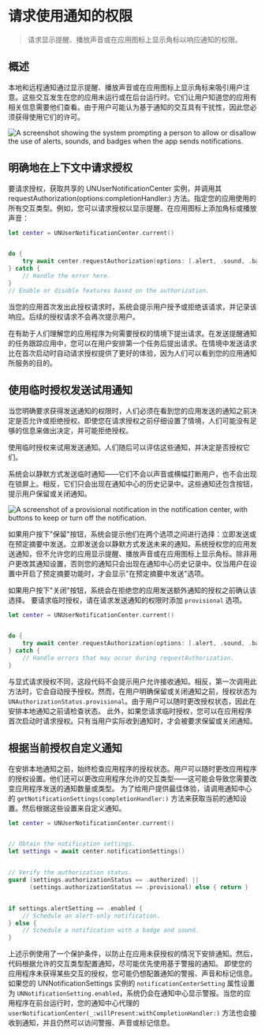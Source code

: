# 请求使用通知的权限

> 请求显示提醒、播放声音或在应用图标上显示角标以响应通知的权限。

## 概述

本地和远程通知通过显示提醒、播放声音或在应用图标上显示角标来吸引用户注意。这些交互发生在您的应用未运行或在后台运行时。它们让用户知道您的应用有相关信息需要他们查看。由于用户可能认为基于通知的交互具有干扰性，因此您必须获得使用它们的许可。

![A screenshot showing the system prompting a person to allow or disallow the use of alerts, sounds, and badges when the app sends notifications.](https://docs-assets.developer.apple.com/published/09fe7bfb520668466145ef245b3c0a50/media-3559454~dark%402x.png)

## 明确地在上下文中请求授权

要请求授权，获取共享的 UNUserNotificationCenter 实例，并调用其 requestAuthorization(options:completionHandler:) 方法。指定您的应用使用的所有交互类型。例如，您可以请求授权以显示提醒、在应用图标上添加角标或播放声音：

```swift
let center = UNUserNotificationCenter.current()


do {
    try await center.requestAuthorization(options: [.alert, .sound, .badge])
} catch {
    // Handle the error here.
}
// Enable or disable features based on the authorization.
```

当您的应用首次发出此授权请求时，系统会提示用户授予或拒绝该请求，并记录该响应。后续的授权请求不会再次提示用户。

在有助于人们理解您的应用程序为何需要授权的情境下提出请求。在发送提醒通知的任务跟踪应用中，您可以在用户安排第一个任务后提出请求。在情境中发送请求比在首次启动时自动请求授权提供了更好的体验，因为人们可以看到您的应用通知所服务的目的。

## 使用临时授权发送试用通知

当您明确要求获得发送通知的权限时，人们必须在看到您的应用发送的通知之前决定是否允许或拒绝授权。即使您在请求授权之前仔细设置了情境，人们可能没有足够的信息来做出决定，并可能拒绝授权。

使用临时授权来试用发送通知。人们随后可以评估这些通知，并决定是否授权它们。

系统会以静默方式发送临时通知——它们不会以声音或横幅打断用户，也不会出现在锁屏上。相反，它们只会出现在通知中心的历史记录中。这些通知还包含按钮，提示用户保留或关闭通知。

![A screenshot of a provisional notification in the notification center, with buttons to keep or turn off the notification.](https://docs-assets.developer.apple.com/published/7ab9098dfb8cdbc554b7da2b7c7d3097/media-3544497~dark%402x.png)

如果用户按下"保留"按钮，系统会提示他们在两个选项之间进行选择：立即发送或在预定摘要中发送。立即发送会以静默方式发送未来的通知。系统授权您的应用发送通知，但不允许您的应用显示提醒、播放声音或在应用图标上显示角标。除非用户更改其通知设置，否则您的通知只会出现在通知中心历史记录中。仅当用户在设置中开启了预定摘要功能时，才会显示"在预定摘要中发送"选项。

如果用户按下"关闭"按钮，系统会在拒绝您的应用发送额外通知的授权之前确认该选择。
要请求临时授权，请在请求发送通知的权限时添加 `provisional` 选项。

```swift
let center = UNUserNotificationCenter.current()


do {
    try await center.requestAuthorization(options: [.alert, .sound, .badge, .provisional])
} catch {
    // Handle errors that may occur during requestAuthorization.
}
```

与显式请求授权不同，这段代码不会提示用户允许接收通知。相反，第一次调用此方法时，它会自动授予授权。然而，在用户明确保留或关闭通知之前，授权状态为 `UNAuthorizationStatus.provisional`。由于用户可以随时更改授权状态，因此在安排本地通知之前请检查状态。
此外，如果您请求临时授权，您可以在应用程序首次启动时请求授权。只有当用户实际收到通知时，才会被要求保留或关闭通知。

## 根据当前授权自定义通知

在安排本地通知之前，始终检查应用程序的授权状态。用户可以随时更改应用程序的授权设置。他们还可以更改应用程序允许的交互类型——这可能会导致您需要改变应用程序发送的通知数量或类型。
为了给用户提供最佳体验，请调用通知中心的 `getNotificationSettings(completionHandler:)` 方法来获取当前的通知设置。然后根据这些设置来自定义通知。

```swift
let center = UNUserNotificationCenter.current()


// Obtain the notification settings.
let settings = await center.notificationSettings()


// Verify the authorization status.
guard (settings.authorizationStatus == .authorized) ||
      (settings.authorizationStatus == .provisional) else { return }


if settings.alertSetting == .enabled {
    // Schedule an alert-only notification.
} else {
    // Schedule a notification with a badge and sound.
}
```

上述示例使用了一个保护条件，以防止在应用未获授权的情况下安排通知。然后，代码根据允许的交互类型配置通知，尽可能优先使用基于警报的通知。
即使您的应用程序未获得某些交互的授权，您可能仍想配置通知的警报、声音和标记信息。如果您的 UNNotificationSettings 实例的 `notificationCenterSetting` 属性设置为 `UNNotificationSetting.enabled`，系统仍会在通知中心显示警报。当您的应用程序在前台运行时，您的通知中心代理的 `userNotificationCenter(_:willPresent:withCompletionHandler:)` 方法也会接收到通知，并且仍然可以访问警报、声音或标记信息。
